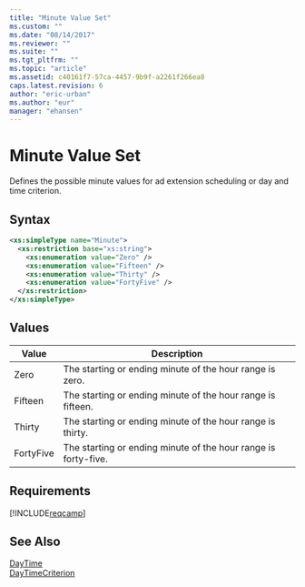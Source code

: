 ```yaml
---
title: "Minute Value Set"
ms.custom: ""
ms.date: "08/14/2017"
ms.reviewer: ""
ms.suite: ""
ms.tgt_pltfrm: ""
ms.topic: "article"
ms.assetid: c40161f7-57ca-4457-9b9f-a2261f266ea8
caps.latest.revision: 6
author: "eric-urban"
ms.author: "eur"
manager: "ehansen"
---
```

# Minute Value Set
Defines the possible minute values for ad extension scheduling or day and time criterion.

## Syntax

```xml
<xs:simpleType name="Minute">
  <xs:restriction base="xs:string">
    <xs:enumeration value="Zero" />
    <xs:enumeration value="Fifteen" />
    <xs:enumeration value="Thirty" />
    <xs:enumeration value="FortyFive" />
  </xs:restriction>
</xs:simpleType>
```

## Values

|Value|Description|
|---------|---------------|
|Zero|The starting or ending minute of the hour range is zero.|
|Fifteen|The starting or ending minute of the hour range is fifteen.|
|Thirty|The starting or ending minute of the hour range is thirty.|
|FortyFive|The starting or ending minute of the hour range is forty-five.|

## Requirements
[!INCLUDE[reqcamp](../campaign-api/includes/reqcamp.md)]
## See Also
[DayTime](../campaign-api/daytime-data-object.md)  
[DayTimeCriterion](../campaign-api/daytimecriterion-data-object.md)  

